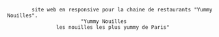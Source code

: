 
            site web en responsive pour la chaine de restaurants "Yummy Nouilles".
                            "Yummy Nouilles 
                    les nouilles les plus yummy de Paris"

